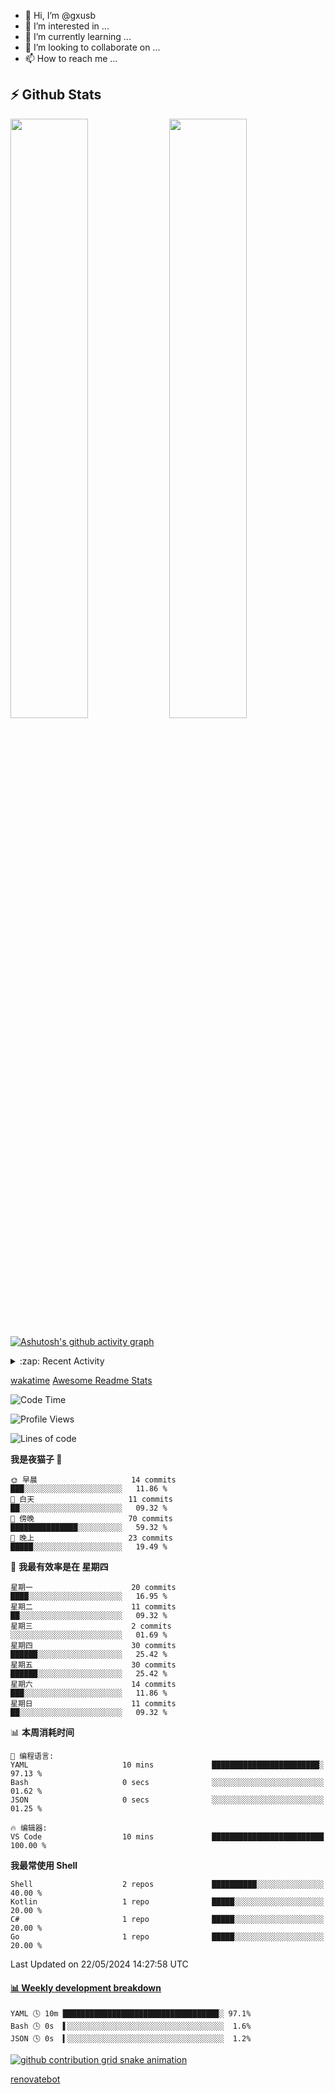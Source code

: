 - 👋 Hi, I’m @gxusb
- 👀 I’m interested in ...
- 🌱 I’m currently learning ...
- 💞️ I’m looking to collaborate on ...
- 📫 How to reach me ...

## ⚡ Github Stats

<p align="left">
  <img width="49.6%" src="https://github-readme-stats.vercel.app/api?username=gxusb&show_icons=true&theme=tokyonight&hide_border=true&locale=cn">
  <img width="49.6%" src="https://github-readme-streak-stats.herokuapp.com?user=gxusb&theme=dark&locale=zh&fire=92DD6B&ring=6FAFDD">
</p>

[![Ashutosh's github activity graph](https://github-readme-activity-graph.vercel.app/graph?username=gxusb&bg_color=d4e3fe&color=9e4c98&line=669c35&point=d29d00&area=true&hide_border=true)](https://github.com/ashutosh00710/github-readme-activity-graph)

<!---
<p align="left">
    <img width="49.5%" src="https://github-readme-stats.vercel.app/api?username=gxusb&show_icons=true&count_private=true&title_color=006400&text_color=000080&bg_color=30,00FFFF,40E0D0,00CED1&locale=cn">
  <img width="49.5%" src="https://github-readme-stats.vercel.app/api/top-langs/?username=gxusb&title_color=006400&text_color=000080&layout=compact&bg_color=30,00FFFF,40E0D0,00CED1&locale=cn">
</p>
--->

<details>
<summary>:zap: Recent Activity</summary>
<!--START_SECTION:activity-->

1. 🗣 Commented on [#56](https://github.com/hua0512/stream-rec/issues/56#issuecomment-2094036741) in [hua0512/stream-rec](https://github.com/hua0512/stream-rec)
2. 🗣 Commented on [#56](https://github.com/hua0512/stream-rec/issues/56#issuecomment-2081716751) in [hua0512/stream-rec](https://github.com/hua0512/stream-rec)
3. 🗣 Commented on [#56](https://github.com/hua0512/stream-rec/issues/56#issuecomment-2067642109) in [hua0512/stream-rec](https://github.com/hua0512/stream-rec)
4. 🗣 Commented on [#56](https://github.com/hua0512/stream-rec/issues/56#issuecomment-2067637130) in [hua0512/stream-rec](https://github.com/hua0512/stream-rec)
5. ❗ Opened issue [#56](https://github.com/hua0512/stream-rec/issues/56) in [hua0512/stream-rec](https://github.com/hua0512/stream-rec)
6. ❗ Opened issue [#50](https://github.com/hua0512/stream-rec/issues/50) in [hua0512/stream-rec](https://github.com/hua0512/stream-rec)
7. 🗣 Commented on [#5](https://github.com/v03413/ServerStatus-Client/issues/5) in [v03413/ServerStatus-Client](https://github.com/v03413/ServerStatus-Client)
8. ❗️ Opened issue [#5](https://github.com/v03413/ServerStatus-Client/issues/5) in [v03413/ServerStatus-Client](https://github.com/v03413/ServerStatus-Client)
9. ❗️ Opened issue [#2233](https://github.com/alist-org/alist/issues/2233) in [alist-org/alist](https://github.com/alist-org/alist)
10. ❗️ Opened issue [#194](https://github.com/cppla/ServerStatus/issues/194) in [cppla/ServerStatus](https://github.com/cppla/ServerStatus)

<!--END_SECTION:activity-->
</details>


[wakatime](https://wakatime.com/dashboard) [Awesome Readme Stats](https://github.com/marketplace/actions/profile-readme-development-stats)

<!--START_SECTION:waka-->
![Code Time](http://img.shields.io/badge/Code%20Time-160%20hrs%2017%20mins-blue)

![Profile Views](http://img.shields.io/badge/%E4%B8%AA%E4%BA%BA%E8%B5%84%E6%96%99%E8%A7%82%E7%9C%8B%E6%AC%A1%E6%95%B0-1-blue)

![Lines of code](https://img.shields.io/badge/%E4%BB%8E%E3%80%8CHello%20World%E3%80%8D%E8%B5%B7%E6%88%91%E5%B7%B2%E7%BB%8F%E5%86%99%E4%BA%86-1.9%20thousand%20%E8%A1%8C%E4%BB%A3%E7%A0%81-blue)

**我是夜猫子 🦉** 

```text
🌞 早晨                     14 commits          ███░░░░░░░░░░░░░░░░░░░░░░   11.86 % 
🌆 白天                     11 commits          ██░░░░░░░░░░░░░░░░░░░░░░░   09.32 % 
🌃 傍晚                     70 commits          ███████████████░░░░░░░░░░   59.32 % 
🌙 晚上                     23 commits          █████░░░░░░░░░░░░░░░░░░░░   19.49 % 
```
📅 **我最有效率是在 星期四** 

```text
星期一                      20 commits          ████░░░░░░░░░░░░░░░░░░░░░   16.95 % 
星期二                      11 commits          ██░░░░░░░░░░░░░░░░░░░░░░░   09.32 % 
星期三                      2 commits           ░░░░░░░░░░░░░░░░░░░░░░░░░   01.69 % 
星期四                      30 commits          ██████░░░░░░░░░░░░░░░░░░░   25.42 % 
星期五                      30 commits          ██████░░░░░░░░░░░░░░░░░░░   25.42 % 
星期六                      14 commits          ███░░░░░░░░░░░░░░░░░░░░░░   11.86 % 
星期日                      11 commits          ██░░░░░░░░░░░░░░░░░░░░░░░   09.32 % 
```


📊 **本周消耗时间** 

```text
💬 编程语言: 
YAML                     10 mins             ████████████████████████░   97.13 % 
Bash                     0 secs              ░░░░░░░░░░░░░░░░░░░░░░░░░   01.62 % 
JSON                     0 secs              ░░░░░░░░░░░░░░░░░░░░░░░░░   01.25 % 

🔥 编辑器: 
VS Code                  10 mins             █████████████████████████   100.00 % 
```

**我最常使用 Shell** 

```text
Shell                    2 repos             ██████████░░░░░░░░░░░░░░░   40.00 % 
Kotlin                   1 repo              █████░░░░░░░░░░░░░░░░░░░░   20.00 % 
C#                       1 repo              █████░░░░░░░░░░░░░░░░░░░░   20.00 % 
Go                       1 repo              █████░░░░░░░░░░░░░░░░░░░░   20.00 % 
```




 Last Updated on 22/05/2024 14:27:58 UTC
<!--END_SECTION:waka-->

<!-- waka-box start -->
#### <a href="https://gist.github.com/595eec8ae8745b516c9a8ad8a265a100" target="_blank">📊 Weekly development breakdown</a>
```text
YAML 🕓 10m ██████████████████████████████████▉░ 97.1%
Bash 🕓 0s  ▌░░░░░░░░░░░░░░░░░░░░░░░░░░░░░░░░░░░  1.6%
JSON 🕓 0s  ▍░░░░░░░░░░░░░░░░░░░░░░░░░░░░░░░░░░░  1.2%
```
<!-- Powered by https://github.com/YouEclipse/waka-box-go . -->
<!-- waka-box end -->

[![github contribution grid snake animation](https://raw.githubusercontent.com/gxusb/gxusb/output/github-contribution-grid-snake.svg)](https://github.com/gxusb)

<!---
gxusb/gxusb is a ✨ special ✨ repository because its `README.md` (this file) appears on your GitHub profile.
You can click the Preview link to take a look at your changes.
--->

[renovatebot](https://app.renovatebot.com/dashboard)
